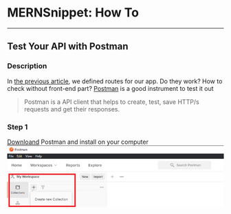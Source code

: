 # MERNSnippet: How To
---
## Test Your API with Postman

### Description
In [the previous article](https://github.com/andrewsinelnikov/ReactSnippet-How-To/tree/main/task20), we defined routes for our app. Do they work? How to check without front-end part? [Postman](https://www.postman.com/) is a good instrument to test it out <br />

> Postman is a API client that helps to create, test, save HTTP/s requests and get their responses.<br />

### Step 1
[Downloand](https://www.postman.com/downloads/) Postman and install on your computer<br/>
  ![1](img/1.png) <br />  
